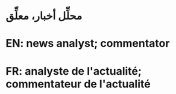 # محلِّل أخبار، معلِّق

# EN: news analyst; commentator

# FR: analyste de l'actualité; commentateur de l'actualité
